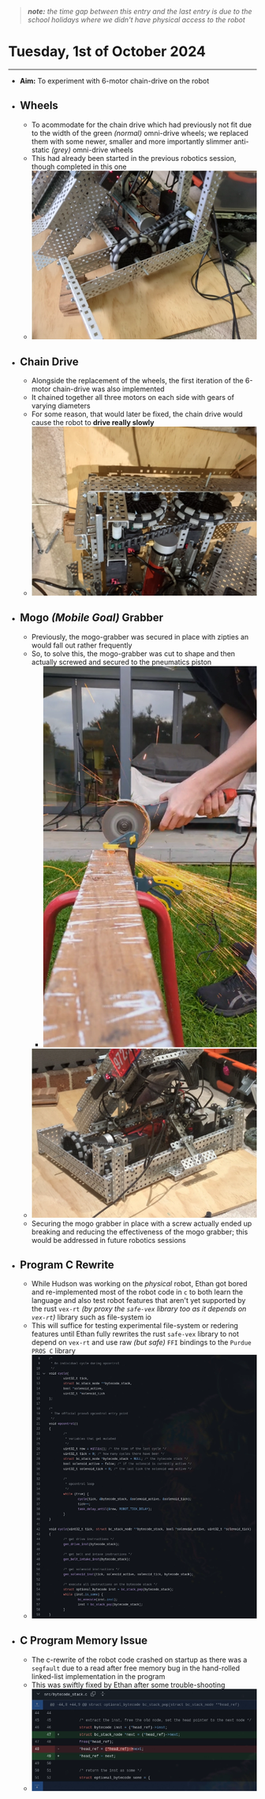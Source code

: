 > ***note:** the time gap between this entry and the last entry is due to the school holidays where we didn't have physical access to the robot*

# Tuesday, 1st of October 2024
---
- **Aim:** To experiment with 6-motor chain-drive on the robot
- ## Wheels
  - To acommodate for the chain drive which had previously not fit due to the width of the green *(normal)* omni-drive wheels; we replaced them with some newer, smaller and more importantly slimmer anti-static *(grey)* omni-drive wheels
  - This had already been started in the previous robotics session, though completed in this one
  - ![Omni Wheels](../assets/2024-10-01/omni.webp)
- ## Chain Drive
  - Alongside the replacement of the wheels, the first iteration of the 6-motor chain-drive was also implemented
  - It chained together all three motors on each side with gears of varying diameters
  - For some reason, that would later be fixed, the chain drive would cause the robot to **drive really slowly**
  - ![Chain Drive](../assets/2024-10-01/chain_drive.webp)
- ## Mogo *(Mobile Goal)* Grabber
  - Previously, the mogo-grabber was secured in place with zipties an would fall out rather frequently
  - So, to solve this, the mogo-grabber was cut to shape and then actually screwed and secured to the pneumatics piston
    - ![Cutting](../assets/2024-10-01/cutting.webp)
  - ![Mogo Grabber](../assets/2024-10-01/mogo_grabber.webp)
  - Securing the mogo grabber in place with a screw actually ended up breaking and reducing the effectiveness of the mogo grabber; this would be addressed in future robotics sessions
- ## Program C Rewrite
  - While Hudson was working on the *physical* robot, Ethan got bored and re-implemented most of the robot code in `c` to both learn the language and also test robot features that aren't yet supported by the rust `vex-rt` *(by proxy the `safe-vex` library too as it depends on `vex-rt`)* library such as file-system io
  - This will suffice for testing experimental file-system or redering features until Ethan fully rewrites the rust `safe-vex` library to not depend on `vex-rt` and use raw *(but safe)* `FFI` bindings to the `Purdue PROS C` library
  - ![c-code](../assets/2024-10-01/c-code.webp)
- ## C Program Memory Issue
  - The c-rewrite of the robot code crashed on startup as there was a `segfault` due to a read after free memory bug in the hand-rolled linked-list implementation in the program
  - This was swiftly fixed by Ethan after some trouble-shooting
  - ![c code fix](../assets/2024-10-01/c-fix.webp)

